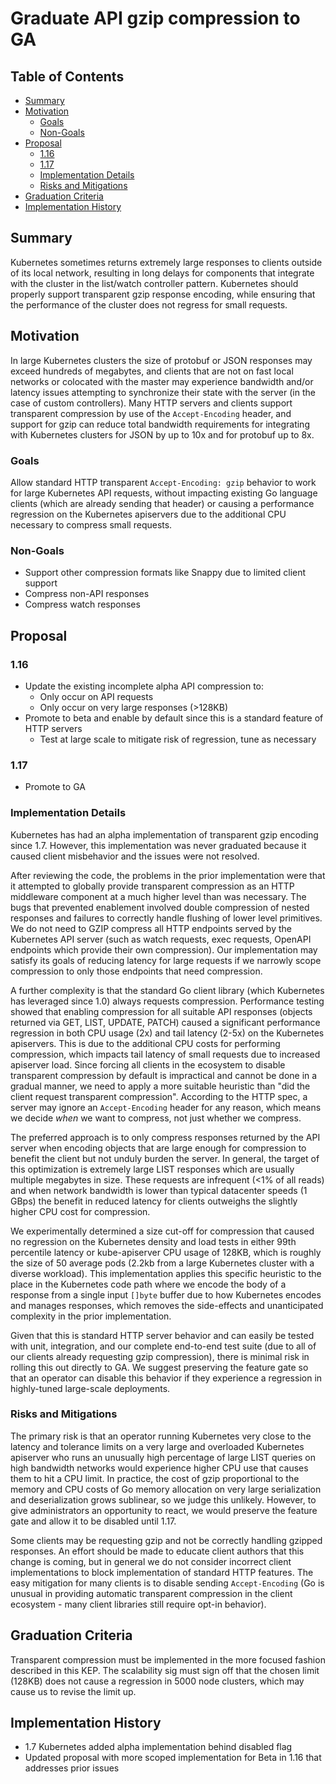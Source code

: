 # Graduate API gzip compression to GA

## Table of Contents

<!-- toc -->
- [Summary](#summary)
- [Motivation](#motivation)
  - [Goals](#goals)
  - [Non-Goals](#non-goals)
- [Proposal](#proposal)
  - [1.16](#116)
  - [1.17](#117)
  - [Implementation Details](#implementation-details)
  - [Risks and Mitigations](#risks-and-mitigations)
- [Graduation Criteria](#graduation-criteria)
- [Implementation History](#implementation-history)
<!-- /toc -->

## Summary

Kubernetes sometimes returns extremely large responses to clients outside of its local network, resulting in long delays for components that integrate with the cluster in the list/watch controller pattern. Kubernetes should properly support transparent gzip response encoding, while ensuring that the performance of the cluster does not regress for small requests.

## Motivation

In large Kubernetes clusters the size of protobuf or JSON responses may exceed hundreds of megabytes, and clients that are not on fast local networks or colocated with the master may experience bandwidth and/or latency issues attempting to synchronize their state with the server (in the case of custom controllers). Many HTTP servers and clients support transparent compression by use of the `Accept-Encoding` header, and support for gzip can reduce total bandwidth requirements for integrating with Kubernetes clusters for JSON by up to 10x and for protobuf up to 8x.

### Goals

Allow standard HTTP transparent `Accept-Encoding: gzip` behavior to work for large Kubernetes API requests, without impacting existing Go language clients (which are already sending that header) or causing a performance regression on the Kubernetes apiservers due to the additional CPU necessary to compress small requests.

### Non-Goals

* Support other compression formats like Snappy due to limited client support
* Compress non-API responses
* Compress watch responses

## Proposal

### 1.16

* Update the existing incomplete alpha API compression to:
  * Only occur on API requests
  * Only occur on very large responses (>128KB)
* Promote to beta and enable by default since this is a standard feature of HTTP servers
  * Test at large scale to mitigate risk of regression, tune as necessary

### 1.17

* Promote to GA


### Implementation Details

Kubernetes has had an alpha implementation of transparent gzip encoding since 1.7. However, this
implementation was never graduated because it caused client misbehavior and the issues were not resolved.

After reviewing the code, the problems in the prior implementation were that it attempted to globally
provide transparent compression as an HTTP middleware component at a much higher level than was necessary.
The bugs that prevented enablement involved double compression of nested responses and failures to
correctly handle flushing of lower level primitives. We do not need to GZIP compress all HTTP endpoints
served by the Kubernetes API server (such as watch requests, exec requests, OpenAPI endpoints which provide
their own compression). Our implementation may satisfy its goals of reducing latency for large requests if
we narrowly scope compression to only those endpoints that need compression.

A further complexity is that the standard Go client library (which Kubernetes has leveraged since 1.0)
always requests compression. Performance testing showed that enabling compression for all suitable
API responses (objects returned via GET, LIST, UPDATE, PATCH) caused a significant performance regression
in both CPU usage (2x) and tail latency (2-5x) on the Kubernetes apiservers. This is due to the additional
CPU costs for performing compression, which impacts tail latency of small requests due to increased
apiserver load. Since forcing all clients in the ecosystem to disable transparent compression by default
is impractical and cannot be done in a gradual manner, we need to apply a more suitable heuristic than
"did the client request transparent compression". According to the HTTP spec, a server may ignore an
`Accept-Encoding` header for any reason, which means we decide *when* we want to compress, not just
whether we compress.

The preferred approach is to only compress responses returned by the API server when encoding objects
that are large enough for compression to benefit the client but not unduly burden the server. In general,
the target of this optimization is extremely large LIST responses which are usually multiple megabytes
in size. These requests are infrequent (<1% of all reads) and when network bandwidth is lower than typical
datacenter speeds (1 GBps) the benefit in reduced latency for clients outweighs the slightly higher CPU
cost for compression.

We experimentally determined a size cut-off for compression that caused no regression on the Kubernetes
density and load tests in either 99th percentile latency or kube-apiserver CPU usage of 128KB, which is
roughly the size of 50 average pods (2.2kb from a large Kubernetes cluster with a diverse workload). This
implementation applies this specific heuristic to the place in the Kubernetes code path where we encode
the body of a response from a single input `[]byte` buffer due to how Kubernetes encodes and manages
responses, which removes the side-effects and unanticipated complexity in the prior implementation.

Given that this is standard HTTP server behavior and can easily be tested with unit, integration, and
our complete end-to-end test suite (due to all of our clients already requesting gzip compression),
there is minimal risk in rolling this out directly to GA. We suggest preserving the feature gate so that
an operator can disable this behavior if they experience a regression in highly-tuned large-scale deployments.

### Risks and Mitigations

The primary risk is that an operator running Kubernetes very close to the latency and tolerance limits
on a very large and overloaded Kubernetes apiserver who runs an unusually high percentage of large
LIST queries on high bandwidth networks would experience higher CPU use that causes them to hit a CPU
limit. In practice, the cost of gzip proportional to the memory and CPU costs of Go memory allocation
on very large serialization and deserialization grows sublinear, so we judge this unlikely. However,
to give administrators an opportunity to react, we would preserve the feature gate and allow it to be
disabled until 1.17.

Some clients may be requesting gzip and not be correctly handling gzipped responses. An effort should
be made to educate client authors that this change is coming, but in general we do not consider
incorrect client implementations to block implementation of standard HTTP features. The easy mitigation
for many clients is to disable sending `Accept-Encoding` (Go is unusual in providing automatic
transparent compression in the client ecosystem - many client libraries still require opt-in behavior).

## Graduation Criteria

Transparent compression must be implemented in the more focused fashion described in this KEP. The
scalability sig must sign off that the chosen limit (128KB) does not cause a regression in 5000 node
clusters, which may cause us to revise the limit up.

## Implementation History

* 1.7 Kubernetes added alpha implementation behind disabled flag
* Updated proposal with more scoped implementation for Beta in 1.16 that addresses prior issues
